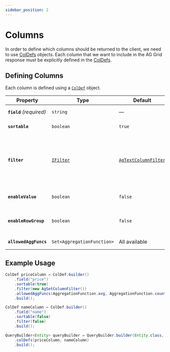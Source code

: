 ```yaml
---
sidebar_position: 2
---
```


# Columns

In order to define which columns should be returned to the client, we need to use [ColDefs](https://github.com/smolcan/ag-grid-jpa-adapter/blob/main/src/main/java/io/github/smolcan/aggrid/jpa/adapter/column/ColDef.java) objects. 
Each column that we want to include in the AG Grid response must be explicitly defined in the [ColDefs](https://github.com/smolcan/ag-grid-jpa-adapter/blob/main/src/main/java/io/github/smolcan/aggrid/jpa/adapter/column/ColDef.java).

## Defining Columns

Each column is defined using a [`ColDef`](https://github.com/smolcan/ag-grid-jpa-adapter/blob/main/src/main/java/io/github/smolcan/aggrid/jpa/adapter/column/ColDef.java) object.

| Property                 | Type                                                                                                                                         | Default                                                                                                                                                                            | Description                                                                                                                                                                                                                                                                                                                                    |
|--------------------------|----------------------------------------------------------------------------------------------------------------------------------------------|------------------------------------------------------------------------------------------------------------------------------------------------------------------------------------|------------------------------------------------------------------------------------------------------------------------------------------------------------------------------------------------------------------------------------------------------------------------------------------------------------------------------------------------|
| **`field`** *(required)* | `string`                                                                                                                                     | —                                                                                                                                                                                  | The name of the entity field.                                                                                                                                                                                                                                                                                                                  |
| **`sortable`**           | `boolean`                                                                                                                                    | `true`                                                                                                                                                                             | Enables or disables sorting.                                                                                                                                                                                                                                                                                                                   |
| **`filter`**             | [`IFilter`](https://github.com/smolcan/ag-grid-jpa-adapter/blob/main/src/main/java/io/github/smolcan/aggrid/jpa/adapter/filter/IFilter.java) | [`AgTextColumnFilter`](https://github.com/smolcan/ag-grid-jpa-adapter/blob/main/src/main/java/io/github/smolcan/aggrid/jpa/adapter/filter/provided/simple/AgTextColumnFilter.java) | Defines the filter type. <br/> Supports: <br/> ✅ Custom `IFilter` implementations <br/> ✅ Built-in filters (e.g., [`AgNumberColumnFilter`](https://github.com/smolcan/ag-grid-jpa-adapter/blob/main/src/main/java/io/github/smolcan/aggrid/jpa/adapter/filter/provided/simple/AgNumberColumnFilter.java)) <br/> ❌ `false` (disables filtering) |
| **`enableValue`**        | `boolean`                                                                                                                                    | `false`                                                                                                                                                                            | Set to `true` if you want to be able to row group by this column.                                                                                                                                                                                                                                                                              |
| **`enableRowGroup`**     | `boolean`                                                                                                                                    | `false`                                                                                                                                                                            | Set to `true` if you want to be able to aggregate by this column.                                                                                                                                                                                                                                                                              |
| **`allowedAggFuncs`**    | `Set<AggregationFunction>`                                                                                                                   | All available                                                                                                                                                                      | Defines allowed aggregation functions.                                                                                                                                                                                                                                                                                                         |


## Example Usage

```java
ColDef priceColumn = ColDef.builder()
    .field("price")
    .sortable(true)
    .filter(new AgSetColumnFilter())
    .allowedAggFuncs(AggregationFunction.avg, AggregationFunction.count)
    .build();

ColDef nameColumn = ColDef.builder()
    .field("name")
    .sortable(false)
    .filter(false)
    .build();

QueryBuilder<Entity> queryBuilder = QueryBuilder.builder(Entity.class, entityManager)
    .colDefs(priceColumn, nameColumn)
    .build();
```
